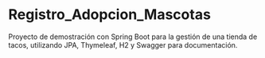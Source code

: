 # Registro_Adopcion_Mascotas
Proyecto de demostración con Spring Boot para la gestión de una tienda de tacos, utilizando JPA, Thymeleaf, H2 y Swagger para documentación.
